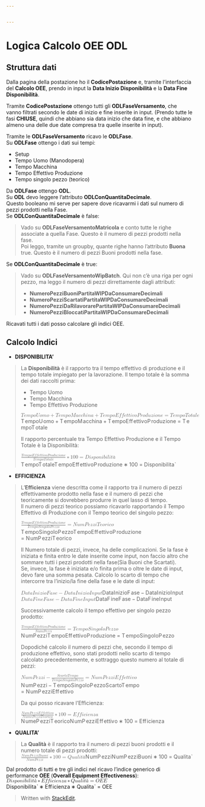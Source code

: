 ```yaml
---


---
```


<h1 id="logica-calcolo-oee-odl">Logica Calcolo OEE ODL</h1>
<h2 id="struttura-dati">Struttura dati</h2>
<p>Dalla pagina della postazione ho il <strong>CodicePostazione</strong> e, tramite l’interfaccia del <strong>Calcolo OEE</strong>, prendo in input la <strong>Data Inizio Disponibilità</strong> e la <strong>Data Fine Disponibilità</strong>.</p>
<p>Tramite <strong>CodicePostazione</strong> ottengo tutti gli <strong>ODLFaseVersamento</strong>, che vanno filtrati secondo le date di inizio e fine inserite in input. (Prendo tutte le fasi <strong>CHIUSE</strong>, quindi che abbiano sia data inizio che data fine, e che abbiano almeno una delle due date compresa tra quelle inserite in input).</p>
<p>Tramite le <strong>ODLFaseVersamento</strong> ricavo le <strong>ODLFase</strong>.<br>
Su <strong>ODLFase</strong> ottengo i dati sui tempi:</p>
<ul>
<li>Setup</li>
<li>Tempo Uomo (Manodopera)</li>
<li>Tempo Macchina</li>
<li>Tempo Effettivo Produzione</li>
<li>Tempo singolo pezzo (teorico)</li>
</ul>
<p>Da <strong>ODLFase</strong> ottengo <strong>ODL</strong>.<br>
Su <strong>ODL</strong> devo leggere l’attributo <strong>ODLConQuantitaDecimale</strong>.<br>
Questo booleano mi serve per sapere dove ricavarmi i dati sul numero di pezzi prodotti nella Fase.<br>
Se <strong>ODLConQuantitaDecimale</strong> è false:</p>
<blockquote>
<p>Vado su <strong>ODLFaseVersamentoMatricola</strong> e conto tutte le righe associate a quella Fase. Questo è il numero di pezzi prodotti nella fase.<br>
Poi leggo, tramite un groupby, quante righe hanno l’attributo <strong>Buona</strong> true. Questo è il numero di pezzi Buoni prodotti nella fase.</p>
</blockquote>
<p>Se <strong>ODLConQuantitaDecimale</strong> è true:</p>
<blockquote>
<p>Vado su <strong>ODLFaseVersamentoWipBatch</strong>. Qui non c’è una riga per ogni pezzo, ma leggo il numero di pezzi dirrettamente dagli attributi:</p>
<ul>
<li><strong>NumeroPezziBuoniPartitaWIPDaConsumareDecimali</strong></li>
<li><strong>NumeroPezziScartatiPartitaWIPDaConsumareDecimali</strong></li>
<li><strong>NumeroPezziDaRilavorarePartitaWIPDaConsumareDecimali</strong></li>
<li><strong>NumeroPezziBloccatiPartitaWIPDaConsumareDecimali</strong></li>
</ul>
</blockquote>
<p>Ricavati tutti i dati posso calcolare gli indici OEE.</p>
<h2 id="calcolo-indici">Calcolo Indici</h2>
<ul>
<li><strong>DISPONIBILITA’</strong></li>
</ul>
<blockquote>
<p>La <strong>Disponibilità</strong> è il rapporto tra il tempo effettivo di produzione e il tempo totale impiegato per la lavorazione. Il tempo totale è la somma dei dati raccolti prima:</p>
<ul>
<li>Tempo Uomo</li>
<li>Tempo Macchina</li>
<li>Tempo Effettivo Produzione</li>
</ul>
<p><span class="katex--inline"><span class="katex"><span class="katex-mathml"><math xmlns="http://www.w3.org/1998/Math/MathML"><semantics><mrow><mi>T</mi><mi>e</mi><mi>m</mi><mi>p</mi><mi>o</mi><mi>U</mi><mi>o</mi><mi>m</mi><mi>o</mi><mo>+</mo><mi>T</mi><mi>e</mi><mi>m</mi><mi>p</mi><mi>o</mi><mi>M</mi><mi>a</mi><mi>c</mi><mi>c</mi><mi>h</mi><mi>i</mi><mi>n</mi><mi>a</mi><mo>+</mo><mi>T</mi><mi>e</mi><mi>m</mi><mi>p</mi><mi>o</mi><mi>E</mi><mi>f</mi><mi>f</mi><mi>e</mi><mi>t</mi><mi>t</mi><mi>i</mi><mi>v</mi><mi>o</mi><mi>P</mi><mi>r</mi><mi>o</mi><mi>d</mi><mi>u</mi><mi>z</mi><mi>i</mi><mi>o</mi><mi>n</mi><mi>e</mi><mo>=</mo><mi>T</mi><mi>e</mi><mi>m</mi><mi>p</mi><mi>o</mi><mi>T</mi><mi>o</mi><mi>t</mi><mi>a</mi><mi>l</mi><mi>e</mi></mrow><annotation encoding="application/x-tex">Tempo Uomo + Tempo Macchina + Tempo EffettivoProduzione = Tempo Totale</annotation></semantics></math></span><span class="katex-html" aria-hidden="true"><span class="base"><span class="strut" style="height: 0.87777em; vertical-align: -0.19444em;"></span><span class="mord mathnormal" style="margin-right: 0.13889em;">T</span><span class="mord mathnormal">e</span><span class="mord mathnormal">m</span><span class="mord mathnormal">p</span><span class="mord mathnormal">o</span><span class="mord mathnormal" style="margin-right: 0.10903em;">U</span><span class="mord mathnormal">o</span><span class="mord mathnormal">m</span><span class="mord mathnormal">o</span><span class="mspace" style="margin-right: 0.222222em;"></span><span class="mbin">+</span><span class="mspace" style="margin-right: 0.222222em;"></span></span><span class="base"><span class="strut" style="height: 0.88888em; vertical-align: -0.19444em;"></span><span class="mord mathnormal" style="margin-right: 0.13889em;">T</span><span class="mord mathnormal">e</span><span class="mord mathnormal">m</span><span class="mord mathnormal">p</span><span class="mord mathnormal">o</span><span class="mord mathnormal" style="margin-right: 0.10903em;">M</span><span class="mord mathnormal">a</span><span class="mord mathnormal">cc</span><span class="mord mathnormal">hina</span><span class="mspace" style="margin-right: 0.222222em;"></span><span class="mbin">+</span><span class="mspace" style="margin-right: 0.222222em;"></span></span><span class="base"><span class="strut" style="height: 0.88888em; vertical-align: -0.19444em;"></span><span class="mord mathnormal" style="margin-right: 0.13889em;">T</span><span class="mord mathnormal">e</span><span class="mord mathnormal">m</span><span class="mord mathnormal">p</span><span class="mord mathnormal">o</span><span class="mord mathnormal" style="margin-right: 0.05764em;">E</span><span class="mord mathnormal" style="margin-right: 0.10764em;">ff</span><span class="mord mathnormal">e</span><span class="mord mathnormal">tt</span><span class="mord mathnormal">i</span><span class="mord mathnormal" style="margin-right: 0.03588em;">v</span><span class="mord mathnormal">o</span><span class="mord mathnormal" style="margin-right: 0.13889em;">P</span><span class="mord mathnormal">ro</span><span class="mord mathnormal">d</span><span class="mord mathnormal">u</span><span class="mord mathnormal" style="margin-right: 0.04398em;">z</span><span class="mord mathnormal">i</span><span class="mord mathnormal">o</span><span class="mord mathnormal">n</span><span class="mord mathnormal">e</span><span class="mspace" style="margin-right: 0.277778em;"></span><span class="mrel">=</span><span class="mspace" style="margin-right: 0.277778em;"></span></span><span class="base"><span class="strut" style="height: 0.88888em; vertical-align: -0.19444em;"></span><span class="mord mathnormal" style="margin-right: 0.13889em;">T</span><span class="mord mathnormal">e</span><span class="mord mathnormal">m</span><span class="mord mathnormal">p</span><span class="mord mathnormal">o</span><span class="mord mathnormal" style="margin-right: 0.13889em;">T</span><span class="mord mathnormal">o</span><span class="mord mathnormal">t</span><span class="mord mathnormal">a</span><span class="mord mathnormal" style="margin-right: 0.01968em;">l</span><span class="mord mathnormal">e</span></span></span></span></span></p>
<p>Il rapporto percentuale tra Tempo Effettivo Produzione e il Tempo Totale è la Disponibilità:</p>
<p><span class="katex--inline"><span class="katex"><span class="katex-mathml"><math xmlns="http://www.w3.org/1998/Math/MathML"><semantics><mrow><mfrac><mrow><mi>T</mi><mi>e</mi><mi>m</mi><mi>p</mi><mi>o</mi><mi>E</mi><mi>f</mi><mi>f</mi><mi>e</mi><mi>t</mi><mi>t</mi><mi>i</mi><mi>v</mi><mi>o</mi><mi>P</mi><mi>r</mi><mi>o</mi><mi>d</mi><mi>u</mi><mi>z</mi><mi>i</mi><mi>o</mi><mi>n</mi><mi>e</mi></mrow><mrow><mi>T</mi><mi>e</mi><mi>m</mi><mi>p</mi><mi>o</mi><mi>T</mi><mi>o</mi><mi>t</mi><mi>a</mi><mi>l</mi><mi>e</mi></mrow></mfrac><mo>∗</mo><mn>100</mn><mo>=</mo><mi>D</mi><mi>i</mi><mi>s</mi><mi>p</mi><mi>o</mi><mi>n</mi><mi>i</mi><mi>b</mi><mi>i</mi><mi>l</mi><mi>i</mi><mi>t</mi><mover accent="true"><mi>a</mi><mo>ˋ</mo></mover></mrow><annotation encoding="application/x-tex">{Tempo Effettivo Produzione\over Tempo Totale} * 100 = Disponibilità</annotation></semantics></math></span><span class="katex-html" aria-hidden="true"><span class="base"><span class="strut" style="height: 1.41332em; vertical-align: -0.481108em;"></span><span class="mord"><span class="mord"><span class="mopen nulldelimiter"></span><span class="mfrac"><span class="vlist-t vlist-t2"><span class="vlist-r"><span class="vlist" style="height: 0.932216em;"><span class="" style="top: -2.655em;"><span class="pstrut" style="height: 3em;"></span><span class="sizing reset-size6 size3 mtight"><span class="mord mtight"><span class="mord mathnormal mtight" style="margin-right: 0.13889em;">T</span><span class="mord mathnormal mtight">e</span><span class="mord mathnormal mtight">m</span><span class="mord mathnormal mtight">p</span><span class="mord mathnormal mtight">o</span><span class="mord mathnormal mtight" style="margin-right: 0.13889em;">T</span><span class="mord mathnormal mtight">o</span><span class="mord mathnormal mtight">t</span><span class="mord mathnormal mtight">a</span><span class="mord mathnormal mtight" style="margin-right: 0.01968em;">l</span><span class="mord mathnormal mtight">e</span></span></span></span><span class="" style="top: -3.23em;"><span class="pstrut" style="height: 3em;"></span><span class="frac-line" style="border-bottom-width: 0.04em;"></span></span><span class="" style="top: -3.44611em;"><span class="pstrut" style="height: 3em;"></span><span class="sizing reset-size6 size3 mtight"><span class="mord mtight"><span class="mord mathnormal mtight" style="margin-right: 0.13889em;">T</span><span class="mord mathnormal mtight">e</span><span class="mord mathnormal mtight">m</span><span class="mord mathnormal mtight">p</span><span class="mord mathnormal mtight">o</span><span class="mord mathnormal mtight" style="margin-right: 0.05764em;">E</span><span class="mord mathnormal mtight" style="margin-right: 0.10764em;">ff</span><span class="mord mathnormal mtight">e</span><span class="mord mathnormal mtight">tt</span><span class="mord mathnormal mtight">i</span><span class="mord mathnormal mtight" style="margin-right: 0.03588em;">v</span><span class="mord mathnormal mtight">o</span><span class="mord mathnormal mtight" style="margin-right: 0.13889em;">P</span><span class="mord mathnormal mtight">ro</span><span class="mord mathnormal mtight">d</span><span class="mord mathnormal mtight">u</span><span class="mord mathnormal mtight" style="margin-right: 0.04398em;">z</span><span class="mord mathnormal mtight">i</span><span class="mord mathnormal mtight">o</span><span class="mord mathnormal mtight">n</span><span class="mord mathnormal mtight">e</span></span></span></span></span><span class="vlist-s">​</span></span><span class="vlist-r"><span class="vlist" style="height: 0.481108em;"><span class=""></span></span></span></span></span><span class="mclose nulldelimiter"></span></span></span><span class="mspace" style="margin-right: 0.222222em;"></span><span class="mbin">∗</span><span class="mspace" style="margin-right: 0.222222em;"></span></span><span class="base"><span class="strut" style="height: 0.64444em; vertical-align: 0em;"></span><span class="mord">100</span><span class="mspace" style="margin-right: 0.277778em;"></span><span class="mrel">=</span><span class="mspace" style="margin-right: 0.277778em;"></span></span><span class="base"><span class="strut" style="height: 0.88888em; vertical-align: -0.19444em;"></span><span class="mord mathnormal" style="margin-right: 0.02778em;">D</span><span class="mord mathnormal">i</span><span class="mord mathnormal">s</span><span class="mord mathnormal">p</span><span class="mord mathnormal">o</span><span class="mord mathnormal">nibi</span><span class="mord mathnormal" style="margin-right: 0.01968em;">l</span><span class="mord mathnormal">i</span><span class="mord mathnormal">t</span><span class="mord accent"><span class="vlist-t"><span class="vlist-r"><span class="vlist" style="height: 0.69444em;"><span class="" style="top: -3em;"><span class="pstrut" style="height: 3em;"></span><span class="mord mathnormal">a</span></span><span class="" style="top: -3em;"><span class="pstrut" style="height: 3em;"></span><span class="accent-body" style="left: -0.25em;"><span class="mord">ˋ</span></span></span></span></span></span></span></span></span></span></span></p>
</blockquote>
<ul>
<li><strong>EFFICIENZA</strong></li>
</ul>
<blockquote>
<p>L’<strong>Efficienza</strong> viene descritta come il rapporto tra il numero di pezzi effettivamente prodotto nella fase e il numero di pezzi che teoricamente si dovrebbero produrre in quel lasso di tempo.<br>
Il numero di pezzi teorico possiamo ricavarlo rapportando il Tempo Effettivo di Produzione con il Tempo teorico del singolo pezzo:</p>
<p><span class="katex--inline"><span class="katex"><span class="katex-mathml"><math xmlns="http://www.w3.org/1998/Math/MathML"><semantics><mrow><mfrac><mrow><mi>T</mi><mi>e</mi><mi>m</mi><mi>p</mi><mi>o</mi><mi>E</mi><mi>f</mi><mi>f</mi><mi>e</mi><mi>t</mi><mi>t</mi><mi>i</mi><mi>v</mi><mi>o</mi><mi>P</mi><mi>r</mi><mi>o</mi><mi>d</mi><mi>u</mi><mi>z</mi><mi>i</mi><mi>o</mi><mi>n</mi><mi>e</mi></mrow><mrow><mi>T</mi><mi>e</mi><mi>m</mi><mi>p</mi><mi>o</mi><mi>S</mi><mi>i</mi><mi>n</mi><mi>g</mi><mi>o</mi><mi>l</mi><mi>o</mi><mi>P</mi><mi>e</mi><mi>z</mi><mi>z</mi><mi>o</mi></mrow></mfrac><mo>=</mo><mi>N</mi><mi>u</mi><mi>m</mi><mi>P</mi><mi>e</mi><mi>z</mi><mi>z</mi><mi>i</mi><mi>T</mi><mi>e</mi><mi>o</mi><mi>r</mi><mi>i</mi><mi>c</mi><mi>o</mi></mrow><annotation encoding="application/x-tex">{Tempo Effettivo Produzione\over Tempo SingoloPezzo} = NumPezziTeorico</annotation></semantics></math></span><span class="katex-html" aria-hidden="true"><span class="base"><span class="strut" style="height: 1.41332em; vertical-align: -0.481108em;"></span><span class="mord"><span class="mord"><span class="mopen nulldelimiter"></span><span class="mfrac"><span class="vlist-t vlist-t2"><span class="vlist-r"><span class="vlist" style="height: 0.932216em;"><span class="" style="top: -2.655em;"><span class="pstrut" style="height: 3em;"></span><span class="sizing reset-size6 size3 mtight"><span class="mord mtight"><span class="mord mathnormal mtight" style="margin-right: 0.13889em;">T</span><span class="mord mathnormal mtight">e</span><span class="mord mathnormal mtight">m</span><span class="mord mathnormal mtight">p</span><span class="mord mathnormal mtight">o</span><span class="mord mathnormal mtight" style="margin-right: 0.05764em;">S</span><span class="mord mathnormal mtight">in</span><span class="mord mathnormal mtight" style="margin-right: 0.03588em;">g</span><span class="mord mathnormal mtight">o</span><span class="mord mathnormal mtight" style="margin-right: 0.01968em;">l</span><span class="mord mathnormal mtight">o</span><span class="mord mathnormal mtight" style="margin-right: 0.13889em;">P</span><span class="mord mathnormal mtight">ezzo</span></span></span></span><span class="" style="top: -3.23em;"><span class="pstrut" style="height: 3em;"></span><span class="frac-line" style="border-bottom-width: 0.04em;"></span></span><span class="" style="top: -3.44611em;"><span class="pstrut" style="height: 3em;"></span><span class="sizing reset-size6 size3 mtight"><span class="mord mtight"><span class="mord mathnormal mtight" style="margin-right: 0.13889em;">T</span><span class="mord mathnormal mtight">e</span><span class="mord mathnormal mtight">m</span><span class="mord mathnormal mtight">p</span><span class="mord mathnormal mtight">o</span><span class="mord mathnormal mtight" style="margin-right: 0.05764em;">E</span><span class="mord mathnormal mtight" style="margin-right: 0.10764em;">ff</span><span class="mord mathnormal mtight">e</span><span class="mord mathnormal mtight">tt</span><span class="mord mathnormal mtight">i</span><span class="mord mathnormal mtight" style="margin-right: 0.03588em;">v</span><span class="mord mathnormal mtight">o</span><span class="mord mathnormal mtight" style="margin-right: 0.13889em;">P</span><span class="mord mathnormal mtight">ro</span><span class="mord mathnormal mtight">d</span><span class="mord mathnormal mtight">u</span><span class="mord mathnormal mtight" style="margin-right: 0.04398em;">z</span><span class="mord mathnormal mtight">i</span><span class="mord mathnormal mtight">o</span><span class="mord mathnormal mtight">n</span><span class="mord mathnormal mtight">e</span></span></span></span></span><span class="vlist-s">​</span></span><span class="vlist-r"><span class="vlist" style="height: 0.481108em;"><span class=""></span></span></span></span></span><span class="mclose nulldelimiter"></span></span></span><span class="mspace" style="margin-right: 0.277778em;"></span><span class="mrel">=</span><span class="mspace" style="margin-right: 0.277778em;"></span></span><span class="base"><span class="strut" style="height: 0.68333em; vertical-align: 0em;"></span><span class="mord mathnormal" style="margin-right: 0.10903em;">N</span><span class="mord mathnormal">u</span><span class="mord mathnormal">m</span><span class="mord mathnormal" style="margin-right: 0.13889em;">P</span><span class="mord mathnormal" style="margin-right: 0.04398em;">ezz</span><span class="mord mathnormal">i</span><span class="mord mathnormal" style="margin-right: 0.13889em;">T</span><span class="mord mathnormal" style="margin-right: 0.02778em;">eor</span><span class="mord mathnormal">i</span><span class="mord mathnormal">co</span></span></span></span></span></p>
<p>Il Numero totale di pezzi, invece, ha delle complicazioni. Se la fase è iniziata e finita entro le date inserite come input, non faccio altro che sommare tutti i pezzi prodotti nella fase(Sia Buoni che Scartati).<br>
Se, invece, la fase è iniziata e/o finita prima o oltre le date di input, devo fare una somma pesata. Calcolo lo scarto di tempo che intercorre tra l’inizio/la fine della fase e le date di input:</p>
<p><span class="katex--inline"><span class="katex"><span class="katex-mathml"><math xmlns="http://www.w3.org/1998/Math/MathML"><semantics><mrow><mi>D</mi><mi>a</mi><mi>t</mi><mi>a</mi><mi>I</mi><mi>n</mi><mi>i</mi><mi>z</mi><mi>i</mi><mi>o</mi><mi>F</mi><mi>a</mi><mi>s</mi><mi>e</mi><mo>−</mo><mi>D</mi><mi>a</mi><mi>t</mi><mi>a</mi><mi>I</mi><mi>n</mi><mi>i</mi><mi>z</mi><mi>i</mi><mi>o</mi><mi>I</mi><mi>n</mi><mi>p</mi><mi>u</mi><mi>t</mi></mrow><annotation encoding="application/x-tex">Data Inizio Fase - Data Inizio Input</annotation></semantics></math></span><span class="katex-html" aria-hidden="true"><span class="base"><span class="strut" style="height: 0.76666em; vertical-align: -0.08333em;"></span><span class="mord mathnormal" style="margin-right: 0.02778em;">D</span><span class="mord mathnormal">a</span><span class="mord mathnormal">t</span><span class="mord mathnormal">a</span><span class="mord mathnormal" style="margin-right: 0.07847em;">I</span><span class="mord mathnormal">ni</span><span class="mord mathnormal" style="margin-right: 0.04398em;">z</span><span class="mord mathnormal">i</span><span class="mord mathnormal">o</span><span class="mord mathnormal" style="margin-right: 0.13889em;">F</span><span class="mord mathnormal">a</span><span class="mord mathnormal">se</span><span class="mspace" style="margin-right: 0.222222em;"></span><span class="mbin">−</span><span class="mspace" style="margin-right: 0.222222em;"></span></span><span class="base"><span class="strut" style="height: 0.87777em; vertical-align: -0.19444em;"></span><span class="mord mathnormal" style="margin-right: 0.02778em;">D</span><span class="mord mathnormal">a</span><span class="mord mathnormal">t</span><span class="mord mathnormal">a</span><span class="mord mathnormal" style="margin-right: 0.07847em;">I</span><span class="mord mathnormal">ni</span><span class="mord mathnormal" style="margin-right: 0.04398em;">z</span><span class="mord mathnormal">i</span><span class="mord mathnormal">o</span><span class="mord mathnormal" style="margin-right: 0.07847em;">I</span><span class="mord mathnormal">n</span><span class="mord mathnormal">p</span><span class="mord mathnormal">u</span><span class="mord mathnormal">t</span></span></span></span></span><br>
<span class="katex--inline"><span class="katex"><span class="katex-mathml"><math xmlns="http://www.w3.org/1998/Math/MathML"><semantics><mrow><mi>D</mi><mi>a</mi><mi>t</mi><mi>a</mi><mi>F</mi><mi>i</mi><mi>n</mi><mi>e</mi><mi>F</mi><mi>a</mi><mi>s</mi><mi>e</mi><mo>−</mo><mi>D</mi><mi>a</mi><mi>t</mi><mi>a</mi><mi>F</mi><mi>i</mi><mi>n</mi><mi>e</mi><mi>I</mi><mi>n</mi><mi>p</mi><mi>u</mi><mi>t</mi></mrow><annotation encoding="application/x-tex">Data Fine Fase - Data Fine Input</annotation></semantics></math></span><span class="katex-html" aria-hidden="true"><span class="base"><span class="strut" style="height: 0.76666em; vertical-align: -0.08333em;"></span><span class="mord mathnormal" style="margin-right: 0.02778em;">D</span><span class="mord mathnormal">a</span><span class="mord mathnormal">t</span><span class="mord mathnormal">a</span><span class="mord mathnormal" style="margin-right: 0.13889em;">F</span><span class="mord mathnormal">in</span><span class="mord mathnormal">e</span><span class="mord mathnormal" style="margin-right: 0.13889em;">F</span><span class="mord mathnormal">a</span><span class="mord mathnormal">se</span><span class="mspace" style="margin-right: 0.222222em;"></span><span class="mbin">−</span><span class="mspace" style="margin-right: 0.222222em;"></span></span><span class="base"><span class="strut" style="height: 0.87777em; vertical-align: -0.19444em;"></span><span class="mord mathnormal" style="margin-right: 0.02778em;">D</span><span class="mord mathnormal">a</span><span class="mord mathnormal">t</span><span class="mord mathnormal">a</span><span class="mord mathnormal" style="margin-right: 0.13889em;">F</span><span class="mord mathnormal">in</span><span class="mord mathnormal">e</span><span class="mord mathnormal" style="margin-right: 0.07847em;">I</span><span class="mord mathnormal">n</span><span class="mord mathnormal">p</span><span class="mord mathnormal">u</span><span class="mord mathnormal">t</span></span></span></span></span></p>
<p>Successivamente calcolo il tempo effettivo per singolo pezzo prodotto:</p>
<p><span class="katex--inline"><span class="katex"><span class="katex-mathml"><math xmlns="http://www.w3.org/1998/Math/MathML"><semantics><mrow><mfrac><mrow><mi>T</mi><mi>e</mi><mi>m</mi><mi>p</mi><mi>o</mi><mi>E</mi><mi>f</mi><mi>f</mi><mi>e</mi><mi>t</mi><mi>t</mi><mi>i</mi><mi>v</mi><mi>o</mi><mi>P</mi><mi>r</mi><mi>o</mi><mi>d</mi><mi>u</mi><mi>z</mi><mi>i</mi><mi>o</mi><mi>n</mi><mi>e</mi></mrow><mrow><mi>N</mi><mi>u</mi><mi>m</mi><mi>P</mi><mi>e</mi><mi>z</mi><mi>z</mi><mi>i</mi></mrow></mfrac><mo>=</mo><mi>T</mi><mi>e</mi><mi>m</mi><mi>p</mi><mi>o</mi><mi>S</mi><mi>i</mi><mi>n</mi><mi>g</mi><mi>o</mi><mi>l</mi><mi>o</mi><mi>P</mi><mi>e</mi><mi>z</mi><mi>z</mi><mi>o</mi></mrow><annotation encoding="application/x-tex">{Tempo Effettivo Produzione \over NumPezzi} = TempoSingoloPezzo</annotation></semantics></math></span><span class="katex-html" aria-hidden="true"><span class="base"><span class="strut" style="height: 1.27722em; vertical-align: -0.345em;"></span><span class="mord"><span class="mord"><span class="mopen nulldelimiter"></span><span class="mfrac"><span class="vlist-t vlist-t2"><span class="vlist-r"><span class="vlist" style="height: 0.932216em;"><span class="" style="top: -2.655em;"><span class="pstrut" style="height: 3em;"></span><span class="sizing reset-size6 size3 mtight"><span class="mord mtight"><span class="mord mathnormal mtight" style="margin-right: 0.10903em;">N</span><span class="mord mathnormal mtight">u</span><span class="mord mathnormal mtight">m</span><span class="mord mathnormal mtight" style="margin-right: 0.13889em;">P</span><span class="mord mathnormal mtight" style="margin-right: 0.04398em;">ezz</span><span class="mord mathnormal mtight">i</span></span></span></span><span class="" style="top: -3.23em;"><span class="pstrut" style="height: 3em;"></span><span class="frac-line" style="border-bottom-width: 0.04em;"></span></span><span class="" style="top: -3.44611em;"><span class="pstrut" style="height: 3em;"></span><span class="sizing reset-size6 size3 mtight"><span class="mord mtight"><span class="mord mathnormal mtight" style="margin-right: 0.13889em;">T</span><span class="mord mathnormal mtight">e</span><span class="mord mathnormal mtight">m</span><span class="mord mathnormal mtight">p</span><span class="mord mathnormal mtight">o</span><span class="mord mathnormal mtight" style="margin-right: 0.05764em;">E</span><span class="mord mathnormal mtight" style="margin-right: 0.10764em;">ff</span><span class="mord mathnormal mtight">e</span><span class="mord mathnormal mtight">tt</span><span class="mord mathnormal mtight">i</span><span class="mord mathnormal mtight" style="margin-right: 0.03588em;">v</span><span class="mord mathnormal mtight">o</span><span class="mord mathnormal mtight" style="margin-right: 0.13889em;">P</span><span class="mord mathnormal mtight">ro</span><span class="mord mathnormal mtight">d</span><span class="mord mathnormal mtight">u</span><span class="mord mathnormal mtight" style="margin-right: 0.04398em;">z</span><span class="mord mathnormal mtight">i</span><span class="mord mathnormal mtight">o</span><span class="mord mathnormal mtight">n</span><span class="mord mathnormal mtight">e</span></span></span></span></span><span class="vlist-s">​</span></span><span class="vlist-r"><span class="vlist" style="height: 0.345em;"><span class=""></span></span></span></span></span><span class="mclose nulldelimiter"></span></span></span><span class="mspace" style="margin-right: 0.277778em;"></span><span class="mrel">=</span><span class="mspace" style="margin-right: 0.277778em;"></span></span><span class="base"><span class="strut" style="height: 0.88888em; vertical-align: -0.19444em;"></span><span class="mord mathnormal" style="margin-right: 0.13889em;">T</span><span class="mord mathnormal">e</span><span class="mord mathnormal">m</span><span class="mord mathnormal">p</span><span class="mord mathnormal">o</span><span class="mord mathnormal" style="margin-right: 0.05764em;">S</span><span class="mord mathnormal">in</span><span class="mord mathnormal" style="margin-right: 0.03588em;">g</span><span class="mord mathnormal">o</span><span class="mord mathnormal" style="margin-right: 0.01968em;">l</span><span class="mord mathnormal">o</span><span class="mord mathnormal" style="margin-right: 0.13889em;">P</span><span class="mord mathnormal">ezzo</span></span></span></span></span></p>
<p>Dopodiché calcolo il numero di pezzi che, secondo il tempo di produzione effettivo, sono stati prodotti nello scarto di tempo calcolato precedentemente, e sottraggo questo numero al totale di pezzi:</p>
<p><span class="katex--inline"><span class="katex"><span class="katex-mathml"><math xmlns="http://www.w3.org/1998/Math/MathML"><semantics><mrow><mi>N</mi><mi>u</mi><mi>m</mi><mi>P</mi><mi>e</mi><mi>z</mi><mi>z</mi><mi>i</mi><mo>−</mo><mfrac><mrow><mi>S</mi><mi>c</mi><mi>a</mi><mi>r</mi><mi>t</mi><mi>o</mi><mi>T</mi><mi>e</mi><mi>m</mi><mi>p</mi><mi>o</mi></mrow><mrow><mi>T</mi><mi>e</mi><mi>m</mi><mi>p</mi><mi>o</mi><mi>S</mi><mi>i</mi><mi>n</mi><mi>g</mi><mi>o</mi><mi>l</mi><mi>o</mi><mi>P</mi><mi>e</mi><mi>z</mi><mi>z</mi><mi>o</mi></mrow></mfrac><mo>=</mo><mi>N</mi><mi>u</mi><mi>m</mi><mi>P</mi><mi>e</mi><mi>z</mi><mi>z</mi><mi>i</mi><mi>E</mi><mi>f</mi><mi>f</mi><mi>e</mi><mi>t</mi><mi>t</mi><mi>i</mi><mi>v</mi><mi>o</mi></mrow><annotation encoding="application/x-tex">NumPezzi - {ScartoTempo \over TempoSingoloPezzo} = NumPezziEffettivo</annotation></semantics></math></span><span class="katex-html" aria-hidden="true"><span class="base"><span class="strut" style="height: 0.76666em; vertical-align: -0.08333em;"></span><span class="mord mathnormal" style="margin-right: 0.10903em;">N</span><span class="mord mathnormal">u</span><span class="mord mathnormal">m</span><span class="mord mathnormal" style="margin-right: 0.13889em;">P</span><span class="mord mathnormal" style="margin-right: 0.04398em;">ezz</span><span class="mord mathnormal">i</span><span class="mspace" style="margin-right: 0.222222em;"></span><span class="mbin">−</span><span class="mspace" style="margin-right: 0.222222em;"></span></span><span class="base"><span class="strut" style="height: 1.40555em; vertical-align: -0.481108em;"></span><span class="mord"><span class="mord"><span class="mopen nulldelimiter"></span><span class="mfrac"><span class="vlist-t vlist-t2"><span class="vlist-r"><span class="vlist" style="height: 0.924439em;"><span class="" style="top: -2.655em;"><span class="pstrut" style="height: 3em;"></span><span class="sizing reset-size6 size3 mtight"><span class="mord mtight"><span class="mord mathnormal mtight" style="margin-right: 0.13889em;">T</span><span class="mord mathnormal mtight">e</span><span class="mord mathnormal mtight">m</span><span class="mord mathnormal mtight">p</span><span class="mord mathnormal mtight">o</span><span class="mord mathnormal mtight" style="margin-right: 0.05764em;">S</span><span class="mord mathnormal mtight">in</span><span class="mord mathnormal mtight" style="margin-right: 0.03588em;">g</span><span class="mord mathnormal mtight">o</span><span class="mord mathnormal mtight" style="margin-right: 0.01968em;">l</span><span class="mord mathnormal mtight">o</span><span class="mord mathnormal mtight" style="margin-right: 0.13889em;">P</span><span class="mord mathnormal mtight">ezzo</span></span></span></span><span class="" style="top: -3.23em;"><span class="pstrut" style="height: 3em;"></span><span class="frac-line" style="border-bottom-width: 0.04em;"></span></span><span class="" style="top: -3.44611em;"><span class="pstrut" style="height: 3em;"></span><span class="sizing reset-size6 size3 mtight"><span class="mord mtight"><span class="mord mathnormal mtight" style="margin-right: 0.05764em;">S</span><span class="mord mathnormal mtight">c</span><span class="mord mathnormal mtight">a</span><span class="mord mathnormal mtight" style="margin-right: 0.02778em;">r</span><span class="mord mathnormal mtight">t</span><span class="mord mathnormal mtight">o</span><span class="mord mathnormal mtight" style="margin-right: 0.13889em;">T</span><span class="mord mathnormal mtight">e</span><span class="mord mathnormal mtight">m</span><span class="mord mathnormal mtight">p</span><span class="mord mathnormal mtight">o</span></span></span></span></span><span class="vlist-s">​</span></span><span class="vlist-r"><span class="vlist" style="height: 0.481108em;"><span class=""></span></span></span></span></span><span class="mclose nulldelimiter"></span></span></span><span class="mspace" style="margin-right: 0.277778em;"></span><span class="mrel">=</span><span class="mspace" style="margin-right: 0.277778em;"></span></span><span class="base"><span class="strut" style="height: 0.88888em; vertical-align: -0.19444em;"></span><span class="mord mathnormal" style="margin-right: 0.10903em;">N</span><span class="mord mathnormal">u</span><span class="mord mathnormal">m</span><span class="mord mathnormal" style="margin-right: 0.13889em;">P</span><span class="mord mathnormal" style="margin-right: 0.04398em;">ezz</span><span class="mord mathnormal">i</span><span class="mord mathnormal" style="margin-right: 0.05764em;">E</span><span class="mord mathnormal" style="margin-right: 0.10764em;">ff</span><span class="mord mathnormal">e</span><span class="mord mathnormal">tt</span><span class="mord mathnormal">i</span><span class="mord mathnormal" style="margin-right: 0.03588em;">v</span><span class="mord mathnormal">o</span></span></span></span></span></p>
<p>Da qui posso ricavare l’Efficienza:</p>
<p><span class="katex--inline"><span class="katex"><span class="katex-mathml"><math xmlns="http://www.w3.org/1998/Math/MathML"><semantics><mrow><mfrac><mrow><mi>N</mi><mi>u</mi><mi>m</mi><mi>P</mi><mi>e</mi><mi>z</mi><mi>z</mi><mi>i</mi><mi>E</mi><mi>f</mi><mi>f</mi><mi>e</mi><mi>t</mi><mi>t</mi><mi>i</mi><mi>v</mi><mi>o</mi></mrow><mrow><mi>N</mi><mi>u</mi><mi>m</mi><mi>e</mi><mi>P</mi><mi>e</mi><mi>z</mi><mi>z</mi><mi>i</mi><mi>T</mi><mi>e</mi><mi>o</mi><mi>r</mi><mi>i</mi><mi>c</mi><mi>o</mi></mrow></mfrac><mo>∗</mo><mn>100</mn><mo>=</mo><mi>E</mi><mi>f</mi><mi>f</mi><mi>i</mi><mi>c</mi><mi>i</mi><mi>e</mi><mi>n</mi><mi>z</mi><mi>a</mi></mrow><annotation encoding="application/x-tex">{NumPezziEffettivo\over NumePezziTeorico} * 100 = Efficienza</annotation></semantics></math></span><span class="katex-html" aria-hidden="true"><span class="base"><span class="strut" style="height: 1.27722em; vertical-align: -0.345em;"></span><span class="mord"><span class="mord"><span class="mopen nulldelimiter"></span><span class="mfrac"><span class="vlist-t vlist-t2"><span class="vlist-r"><span class="vlist" style="height: 0.932216em;"><span class="" style="top: -2.655em;"><span class="pstrut" style="height: 3em;"></span><span class="sizing reset-size6 size3 mtight"><span class="mord mtight"><span class="mord mathnormal mtight" style="margin-right: 0.10903em;">N</span><span class="mord mathnormal mtight">u</span><span class="mord mathnormal mtight">m</span><span class="mord mathnormal mtight">e</span><span class="mord mathnormal mtight" style="margin-right: 0.13889em;">P</span><span class="mord mathnormal mtight" style="margin-right: 0.04398em;">ezz</span><span class="mord mathnormal mtight">i</span><span class="mord mathnormal mtight" style="margin-right: 0.13889em;">T</span><span class="mord mathnormal mtight" style="margin-right: 0.02778em;">eor</span><span class="mord mathnormal mtight">i</span><span class="mord mathnormal mtight">co</span></span></span></span><span class="" style="top: -3.23em;"><span class="pstrut" style="height: 3em;"></span><span class="frac-line" style="border-bottom-width: 0.04em;"></span></span><span class="" style="top: -3.44611em;"><span class="pstrut" style="height: 3em;"></span><span class="sizing reset-size6 size3 mtight"><span class="mord mtight"><span class="mord mathnormal mtight" style="margin-right: 0.10903em;">N</span><span class="mord mathnormal mtight">u</span><span class="mord mathnormal mtight">m</span><span class="mord mathnormal mtight" style="margin-right: 0.13889em;">P</span><span class="mord mathnormal mtight" style="margin-right: 0.04398em;">ezz</span><span class="mord mathnormal mtight">i</span><span class="mord mathnormal mtight" style="margin-right: 0.05764em;">E</span><span class="mord mathnormal mtight" style="margin-right: 0.10764em;">ff</span><span class="mord mathnormal mtight">e</span><span class="mord mathnormal mtight">tt</span><span class="mord mathnormal mtight">i</span><span class="mord mathnormal mtight" style="margin-right: 0.03588em;">v</span><span class="mord mathnormal mtight">o</span></span></span></span></span><span class="vlist-s">​</span></span><span class="vlist-r"><span class="vlist" style="height: 0.345em;"><span class=""></span></span></span></span></span><span class="mclose nulldelimiter"></span></span></span><span class="mspace" style="margin-right: 0.222222em;"></span><span class="mbin">∗</span><span class="mspace" style="margin-right: 0.222222em;"></span></span><span class="base"><span class="strut" style="height: 0.64444em; vertical-align: 0em;"></span><span class="mord">100</span><span class="mspace" style="margin-right: 0.277778em;"></span><span class="mrel">=</span><span class="mspace" style="margin-right: 0.277778em;"></span></span><span class="base"><span class="strut" style="height: 0.88888em; vertical-align: -0.19444em;"></span><span class="mord mathnormal" style="margin-right: 0.05764em;">E</span><span class="mord mathnormal" style="margin-right: 0.10764em;">ff</span><span class="mord mathnormal">i</span><span class="mord mathnormal">c</span><span class="mord mathnormal">i</span><span class="mord mathnormal">e</span><span class="mord mathnormal">n</span><span class="mord mathnormal" style="margin-right: 0.04398em;">z</span><span class="mord mathnormal">a</span></span></span></span></span></p>
</blockquote>
<ul>
<li><strong>QUALITA’</strong></li>
</ul>
<blockquote>
<p>La <strong>Qualità</strong> è il rapporto tra il numero di pezzi buoni prodotti e il numero totale di pezzi prodotti:<br>
<span class="katex--inline"><span class="katex"><span class="katex-mathml"><math xmlns="http://www.w3.org/1998/Math/MathML"><semantics><mrow><mfrac><mrow><mi>N</mi><mi>u</mi><mi>m</mi><mi>P</mi><mi>e</mi><mi>z</mi><mi>z</mi><mi>i</mi><mi>B</mi><mi>u</mi><mi>o</mi><mi>n</mi><mi>i</mi></mrow><mrow><mi>N</mi><mi>u</mi><mi>m</mi><mi>P</mi><mi>e</mi><mi>z</mi><mi>z</mi><mi>i</mi></mrow></mfrac><mo>∗</mo><mn>100</mn><mo>=</mo><mi>Q</mi><mi>u</mi><mi>a</mi><mi>l</mi><mi>i</mi><mi>t</mi><mover accent="true"><mi>a</mi><mo>ˋ</mo></mover></mrow><annotation encoding="application/x-tex">{NumPezziBuoni \over NumPezzi} * 100 = Qualità</annotation></semantics></math></span><span class="katex-html" aria-hidden="true"><span class="base"><span class="strut" style="height: 1.21733em; vertical-align: -0.345em;"></span><span class="mord"><span class="mord"><span class="mopen nulldelimiter"></span><span class="mfrac"><span class="vlist-t vlist-t2"><span class="vlist-r"><span class="vlist" style="height: 0.872331em;"><span class="" style="top: -2.655em;"><span class="pstrut" style="height: 3em;"></span><span class="sizing reset-size6 size3 mtight"><span class="mord mtight"><span class="mord mathnormal mtight" style="margin-right: 0.10903em;">N</span><span class="mord mathnormal mtight">u</span><span class="mord mathnormal mtight">m</span><span class="mord mathnormal mtight" style="margin-right: 0.13889em;">P</span><span class="mord mathnormal mtight" style="margin-right: 0.04398em;">ezz</span><span class="mord mathnormal mtight">i</span></span></span></span><span class="" style="top: -3.23em;"><span class="pstrut" style="height: 3em;"></span><span class="frac-line" style="border-bottom-width: 0.04em;"></span></span><span class="" style="top: -3.394em;"><span class="pstrut" style="height: 3em;"></span><span class="sizing reset-size6 size3 mtight"><span class="mord mtight"><span class="mord mathnormal mtight" style="margin-right: 0.10903em;">N</span><span class="mord mathnormal mtight">u</span><span class="mord mathnormal mtight">m</span><span class="mord mathnormal mtight" style="margin-right: 0.13889em;">P</span><span class="mord mathnormal mtight" style="margin-right: 0.04398em;">ezz</span><span class="mord mathnormal mtight">i</span><span class="mord mathnormal mtight" style="margin-right: 0.05017em;">B</span><span class="mord mathnormal mtight">u</span><span class="mord mathnormal mtight">o</span><span class="mord mathnormal mtight">ni</span></span></span></span></span><span class="vlist-s">​</span></span><span class="vlist-r"><span class="vlist" style="height: 0.345em;"><span class=""></span></span></span></span></span><span class="mclose nulldelimiter"></span></span></span><span class="mspace" style="margin-right: 0.222222em;"></span><span class="mbin">∗</span><span class="mspace" style="margin-right: 0.222222em;"></span></span><span class="base"><span class="strut" style="height: 0.64444em; vertical-align: 0em;"></span><span class="mord">100</span><span class="mspace" style="margin-right: 0.277778em;"></span><span class="mrel">=</span><span class="mspace" style="margin-right: 0.277778em;"></span></span><span class="base"><span class="strut" style="height: 0.88888em; vertical-align: -0.19444em;"></span><span class="mord mathnormal">Q</span><span class="mord mathnormal">u</span><span class="mord mathnormal">a</span><span class="mord mathnormal" style="margin-right: 0.01968em;">l</span><span class="mord mathnormal">i</span><span class="mord mathnormal">t</span><span class="mord accent"><span class="vlist-t"><span class="vlist-r"><span class="vlist" style="height: 0.69444em;"><span class="" style="top: -3em;"><span class="pstrut" style="height: 3em;"></span><span class="mord mathnormal">a</span></span><span class="" style="top: -3em;"><span class="pstrut" style="height: 3em;"></span><span class="accent-body" style="left: -0.25em;"><span class="mord">ˋ</span></span></span></span></span></span></span></span></span></span></span></p>
</blockquote>
<p>Dal prodotto di tutti e tre gli indici nel ricavo l’indice generico di performance <strong>OEE</strong> (<strong>Overall Equipment Effectiveness</strong>):<br>
<span class="katex--inline"><span class="katex"><span class="katex-mathml"><math xmlns="http://www.w3.org/1998/Math/MathML"><semantics><mrow><mi>D</mi><mi>i</mi><mi>s</mi><mi>p</mi><mi>o</mi><mi>n</mi><mi>i</mi><mi>b</mi><mi>i</mi><mi>l</mi><mi>i</mi><mi>t</mi><mover accent="true"><mi>a</mi><mo>ˋ</mo></mover><mo>∗</mo><mi>E</mi><mi>f</mi><mi>f</mi><mi>i</mi><mi>c</mi><mi>i</mi><mi>e</mi><mi>n</mi><mi>z</mi><mi>a</mi><mo>∗</mo><mi>Q</mi><mi>u</mi><mi>a</mi><mi>l</mi><mi>i</mi><mi>t</mi><mover accent="true"><mi>a</mi><mo>ˋ</mo></mover><mo>=</mo><mi>O</mi><mi>E</mi><mi>E</mi></mrow><annotation encoding="application/x-tex">Disponibilità * Efficienza * Qualità = OEE</annotation></semantics></math></span><span class="katex-html" aria-hidden="true"><span class="base"><span class="strut" style="height: 0.88888em; vertical-align: -0.19444em;"></span><span class="mord mathnormal" style="margin-right: 0.02778em;">D</span><span class="mord mathnormal">i</span><span class="mord mathnormal">s</span><span class="mord mathnormal">p</span><span class="mord mathnormal">o</span><span class="mord mathnormal">nibi</span><span class="mord mathnormal" style="margin-right: 0.01968em;">l</span><span class="mord mathnormal">i</span><span class="mord mathnormal">t</span><span class="mord accent"><span class="vlist-t"><span class="vlist-r"><span class="vlist" style="height: 0.69444em;"><span class="" style="top: -3em;"><span class="pstrut" style="height: 3em;"></span><span class="mord mathnormal">a</span></span><span class="" style="top: -3em;"><span class="pstrut" style="height: 3em;"></span><span class="accent-body" style="left: -0.25em;"><span class="mord">ˋ</span></span></span></span></span></span></span><span class="mspace" style="margin-right: 0.222222em;"></span><span class="mbin">∗</span><span class="mspace" style="margin-right: 0.222222em;"></span></span><span class="base"><span class="strut" style="height: 0.88888em; vertical-align: -0.19444em;"></span><span class="mord mathnormal" style="margin-right: 0.05764em;">E</span><span class="mord mathnormal" style="margin-right: 0.10764em;">ff</span><span class="mord mathnormal">i</span><span class="mord mathnormal">c</span><span class="mord mathnormal">i</span><span class="mord mathnormal">e</span><span class="mord mathnormal">n</span><span class="mord mathnormal" style="margin-right: 0.04398em;">z</span><span class="mord mathnormal">a</span><span class="mspace" style="margin-right: 0.222222em;"></span><span class="mbin">∗</span><span class="mspace" style="margin-right: 0.222222em;"></span></span><span class="base"><span class="strut" style="height: 0.88888em; vertical-align: -0.19444em;"></span><span class="mord mathnormal">Q</span><span class="mord mathnormal">u</span><span class="mord mathnormal">a</span><span class="mord mathnormal" style="margin-right: 0.01968em;">l</span><span class="mord mathnormal">i</span><span class="mord mathnormal">t</span><span class="mord accent"><span class="vlist-t"><span class="vlist-r"><span class="vlist" style="height: 0.69444em;"><span class="" style="top: -3em;"><span class="pstrut" style="height: 3em;"></span><span class="mord mathnormal">a</span></span><span class="" style="top: -3em;"><span class="pstrut" style="height: 3em;"></span><span class="accent-body" style="left: -0.25em;"><span class="mord">ˋ</span></span></span></span></span></span></span><span class="mspace" style="margin-right: 0.277778em;"></span><span class="mrel">=</span><span class="mspace" style="margin-right: 0.277778em;"></span></span><span class="base"><span class="strut" style="height: 0.68333em; vertical-align: 0em;"></span><span class="mord mathnormal" style="margin-right: 0.05764em;">OEE</span></span></span></span></span></p>
<blockquote>
<p>Written with <a href="https://stackedit.io/">StackEdit</a>.</p>
</blockquote>


